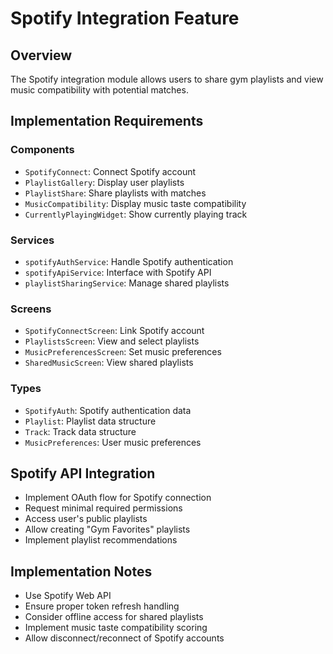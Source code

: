# Spotify Integration Feature

## Overview
The Spotify integration module allows users to share gym playlists and view music compatibility with potential matches.

## Implementation Requirements

### Components
- `SpotifyConnect`: Connect Spotify account
- `PlaylistGallery`: Display user playlists
- `PlaylistShare`: Share playlists with matches
- `MusicCompatibility`: Display music taste compatibility
- `CurrentlyPlayingWidget`: Show currently playing track

### Services
- `spotifyAuthService`: Handle Spotify authentication
- `spotifyApiService`: Interface with Spotify API
- `playlistSharingService`: Manage shared playlists

### Screens
- `SpotifyConnectScreen`: Link Spotify account
- `PlaylistsScreen`: View and select playlists
- `MusicPreferencesScreen`: Set music preferences
- `SharedMusicScreen`: View shared playlists

### Types
- `SpotifyAuth`: Spotify authentication data
- `Playlist`: Playlist data structure
- `Track`: Track data structure
- `MusicPreferences`: User music preferences

## Spotify API Integration
- Implement OAuth flow for Spotify connection
- Request minimal required permissions
- Access user's public playlists
- Allow creating "Gym Favorites" playlists
- Implement playlist recommendations

## Implementation Notes
- Use Spotify Web API
- Ensure proper token refresh handling
- Consider offline access for shared playlists
- Implement music taste compatibility scoring
- Allow disconnect/reconnect of Spotify accounts
